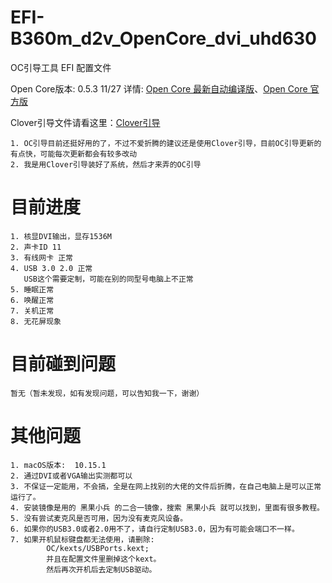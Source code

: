 # EFI-B360m_d2v_OpenCore_dvi_uhd630
OC引导工具 EFI 配置文件

Open Core版本:  0.5.3 11/27 详情: [Open Core 最新自动编译版](https://github.com/williambj1/OpenCore-Factory)、[Open Core 官方版](https://github.com/acidanthera/OpenCorePkg/releases)

Clover引导文件请看这里：[Clover引导](https://github.com/Matchas-xiaobin/EFI-B360m_d2v_dvi_uhd630)

```
1. OC引导目前还挺好用的了，不过不爱折腾的建议还是使用Clover引导，目前OC引导更新的有点快，可能每次更新都会有较多改动
2. 我是用Clover引导装好了系统，然后才来弄的OC引导
```

# 目前进度
```
1. 核显DVI输出，显存1536M
2. 声卡ID 11
3. 有线网卡 正常
4. USB 3.0 2.0 正常
   USB这个需要定制，可能在别的同型号电脑上不正常
5. 睡眠正常
6. 唤醒正常
7. 关机正常
8. 无花屏现象
```

# 目前碰到问题
```
暂无（暂未发现，如有发现问题，可以告知我一下，谢谢）
```

# 其他问题   
```
1. macOS版本:  10.15.1
2. 通过DVI或者VGA输出实测都可以
3. 不保证一定能用，不会搞，全是在网上找别的大佬的文件后折腾，在自己电脑上是可以正常运行了。
4. 安装镜像是用的 黑果小兵 的二合一镜像，搜索 黑果小兵 就可以找到，里面有很多教程。
5. 没有尝试麦克风是否可用，因为没有麦克风设备。
6. 如果你的USB3.0或者2.0用不了，请自行定制USB3.0，因为有可能会端口不一样。
7. 如果开机鼠标键盘都无法使用，请删除: 
        OC/kexts/USBPorts.kext;
        并且在配置文件里删掉这个kext。
        然后再次开机后去定制USB驱动。
```
